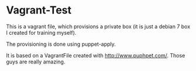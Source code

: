 # Vagrant-Test

This is a vagrant file, which provisions a private box (it is just a debian 7 box I created for training myself).

The provisioning is done using puppet-apply.

It is based on a VagrantFile created with http://www.puphpet.com/. Those guys are really amazing.
